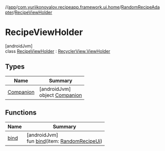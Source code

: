 //[app](../../../../index.md)/[com.yuriikonovalov.recipeapp.framework.ui.home](../../index.md)/[RandomRecipeAdapter](../index.md)/[RecipeViewHolder](index.md)

# RecipeViewHolder

[androidJvm]\
class [RecipeViewHolder](index.md) : [RecyclerView.ViewHolder](https://developer.android.com/reference/kotlin/androidx/recyclerview/widget/RecyclerView.ViewHolder.html)

## Types

| Name | Summary |
|---|---|
| [Companion](-companion/index.md) | [androidJvm]<br>object [Companion](-companion/index.md) |

## Functions

| Name | Summary |
|---|---|
| [bind](bind.md) | [androidJvm]<br>fun [bind](bind.md)(item: [RandomRecipeUi](../../../com.yuriikonovalov.recipeapp.presentation.model/-random-recipe-ui/index.md)) |
